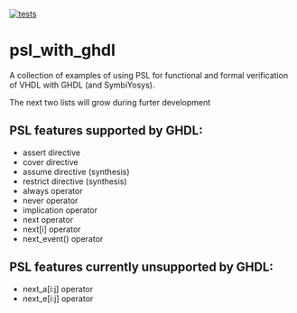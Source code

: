 [![tests](https://github.com/tmeissner/psl_with_ghdl/workflows/tests/badge.svg?branch=master)](https://github.com/tmeissner/psl_with_ghdl/actions?query=workflow%3Atests)

# psl_with_ghdl

A collection of examples of using PSL for functional and formal verification of VHDL with GHDL (and SymbiYosys).


The next two lists will grow during furter development

## PSL features supported by GHDL:

* assert directive
* cover directive
* assume directive (synthesis)
* restrict directive (synthesis)
* always operator
* never operator
* implication operator
* next operator
* next[i] operator
* next_event() operator

## PSL features currently unsupported by GHDL:

* next_a[i:j] operator
* next_e[i:j] operator
